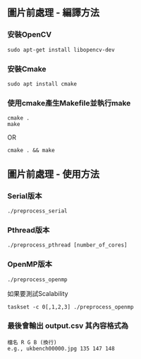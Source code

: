 ## 圖片前處理 - 編譯方法 ##
### 安裝OpenCV ###
    sudo apt-get install libopencv-dev
### 安裝Cmake ###
    sudo apt install cmake
### 使用cmake產生Makefile並執行make ###
    cmake .
    make
OR

    cmake . && make

## 圖片前處理 - 使用方法 ##
### Serial版本 ###
    ./preprocess_serial
### Pthread版本 ###
    ./preprocess_pthread [number_of_cores]
### OpenMP版本 ###
    ./preprocess_openmp
    
如果要測試Scalability

    taskset -c 0[,1,2,3] ./preprocess_openmp
### 最後會輸出 output.csv 其內容格式為 ###
    檔名 R G B (換行)
    e.g., ukbench00000.jpg 135 147 148